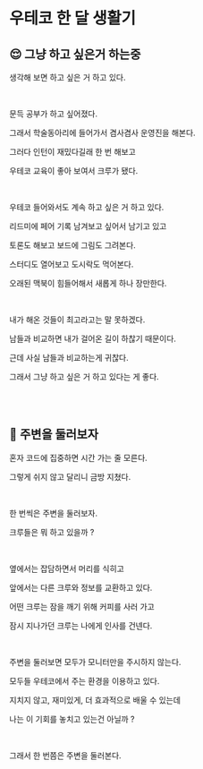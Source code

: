 # 우테코 한 달 생활기

## 😌 그냥 하고 싶은거 하는중 

생각해 보면 하고 싶은 거 하고 있다.

<br>

문득 공부가 하고 싶어졌다.

그래서 학술동아리에 들어가서 겸사겸사 운영진을 해본다.

그러다 인턴이 재밌다길래 한 번 해보고

우테코 교육이 좋아 보여서 크루가 됐다.

<br>

우테코 들어와서도 계속 하고 싶은 거 하고 있다.

리드미에 페어 기록 남겨보고 싶어서 남기고 있고

토론도 해보고 보드에 그림도 그려본다.

스터디도 열어보고 도시락도 먹어본다.

오래된 맥북이 힘들어해서 새롭게 하나 장만한다.

<br>

내가 해온 것들이 최고라고는 말 못하겠다.

남들과 비교하면 내가 걸어온 길이 하찮기 때문이다.

근데 사실 남들과 비교하는게 귀찮다.

그래서 그냥 하고 싶은 거 하고 있다는 게 좋다.

<br>
<br>

## 🤠 주변을 둘러보자

혼자 코드에 집중하면 시간 가는 줄 모른다.

그렇게 쉬지 않고 달리니 금방 지쳤다.

<br>
   
한 번씩은 주변을 둘러보자.

크루들은 뭐 하고 있을까 ?

<br>

옆에서는 잡담하면서 머리를 식히고

앞에서는 다른 크루와 정보를 교환하고 있다.

어떤 크루는 잠을 깨기 위해 커피를 사러 가고

잠시 지나가던 크루는 나에게 인사를 건넨다.

<br>

주변을 둘러보면 모두가 모니터만을 주시하지 않는다.

모두들 우테코에서 주는 환경을 이용하고 있다.

지치지 않고, 재미있게, 더 효과적으로 배울 수 있는데

나는 이 기회를 놓치고 있는건 아닐까 ?

<br>

그래서 한 번쯤은 주변을 둘러본다.
